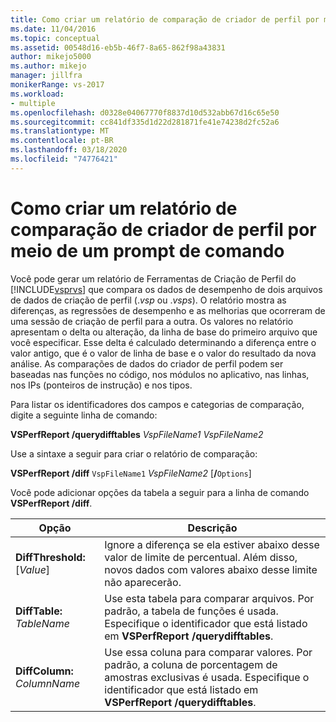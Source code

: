 ```yaml
---
title: Como criar um relatório de comparação de criador de perfil por meio de um prompt de comando | Microsoft Docs
ms.date: 11/04/2016
ms.topic: conceptual
ms.assetid: 00548d16-eb5b-46f7-8a65-862f98a43831
author: mikejo5000
ms.author: mikejo
manager: jillfra
monikerRange: vs-2017
ms.workload:
- multiple
ms.openlocfilehash: d0328e04067770f8837d10d532abb67d16c65e50
ms.sourcegitcommit: cc841df335d1d22d281871fe41e74238d2fc52a6
ms.translationtype: MT
ms.contentlocale: pt-BR
ms.lasthandoff: 03/18/2020
ms.locfileid: "74776421"
---
```

# <a name="how-to-create-a-profiler-comparison-report-from-a-command-prompt"></a>Como criar um relatório de comparação de criador de perfil por meio de um prompt de comando
Você pode gerar um relatório de Ferramentas de Criação de Perfil do [!INCLUDE[vsprvs](../code-quality/includes/vsprvs_md.md)] que compara os dados de desempenho de dois arquivos de dados de criação de perfil (.*vsp* ou .*vsps*). O relatório mostra as diferenças, as regressões de desempenho e as melhorias que ocorreram de uma sessão de criação de perfil para a outra. Os valores no relatório apresentam o delta ou alteração, da linha de base do primeiro arquivo que você especificar. Esse delta é calculado determinando a diferença entre o valor antigo, que é o valor de linha de base e o valor do resultado da nova análise. As comparações de dados do criador de perfil podem ser baseadas nas funções no código, nos módulos no aplicativo, nas linhas, nos IPs (ponteiros de instrução) e nos tipos.

 Para listar os identificadores dos campos e categorias de comparação, digite a seguinte linha de comando:

 **VSPerfReport /querydifftables**  *VspFileName1* *VspFileName2*

 Use a sintaxe a seguir para criar o relatório de comparação:

 **VSPerfReport /diff** `VspFileName1` *VspFileName2* [**/**`Options`]  

 Você pode adicionar opções da tabela a seguir para a linha de comando **VSPerfReport /diff**.

|Opção|Descrição|
|------------|-----------------|
|**DiffThreshold:**[*Value*]|Ignore a diferença se ela estiver abaixo desse valor de limite de percentual. Além disso, novos dados com valores abaixo desse limite não aparecerão.|
|**DiffTable:** *TableName*|Use esta tabela para comparar arquivos. Por padrão, a tabela de funções é usada. Especifique o identificador que está listado em **VSPerfReport /querydifftables**.|
|**DiffColumn:** *ColumnName*|Use essa coluna para comparar valores. Por padrão, a coluna de porcentagem de amostras exclusivas é usada. Especifique o identificador que está listado em **VSPerfReport /querydifftables**.|
